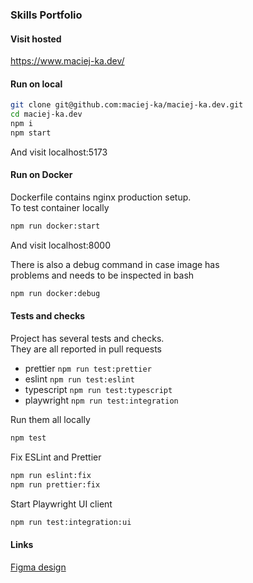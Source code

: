 ### Skills Portfolio

#### Visit hosted

https://www.maciej-ka.dev/

#### Run on local

```bash
git clone git@github.com:maciej-ka/maciej-ka.dev.git
cd maciej-ka.dev
npm i
npm start
```

And visit localhost:5173

#### Run on Docker

Dockerfile contains nginx production setup.  
To test container locally

```bash
npm run docker:start
```

And visit localhost:8000

There is also a debug command in case image has  
problems and needs to be inspected in bash

```bash
npm run docker:debug
```

#### Tests and checks

Project has several tests and checks.  
They are all reported in pull requests

- prettier `npm run test:prettier`
- eslint `npm run test:eslint`
- typescript `npm run test:typescript`
- playwright `npm run test:integration`

Run them all locally

```bash
npm test
```

Fix ESLint and Prettier

```bash
npm run eslint:fix
npm run prettier:fix
```

Start Playwright UI client

```bash
npm run test:integration:ui
```

#### Links

[Figma design](https://www.figma.com/design/AcmzPsGSY5WzvuiS4RlWPS/Skills-Portfolio?node-id=0-1&t=93soLU4iDki44hXi-1)
